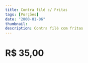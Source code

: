 ```yaml
---
title: Contra filé c/ Fritas
tags: [Porções]
date: "2000-01-06"
thumbnail:
description: Contra filé com fritas
---
```


# R$ 35,00
